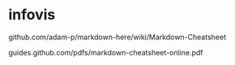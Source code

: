 # infovis
github.com/adam-p/markdown-here/wiki/Markdown-Cheatsheet

guides.github.com/pdfs/markdown-cheatsheet-online.pdf
